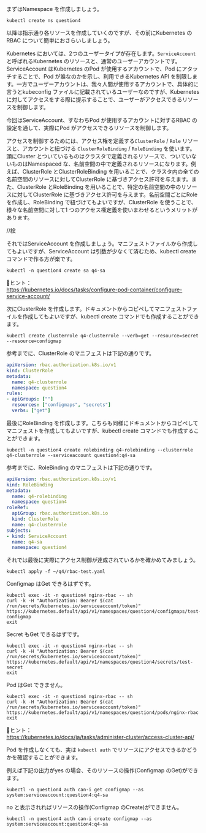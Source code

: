 まずはNamespace を作成しましょう。
```execute
kubectl create ns question4
```
以降は指示通り各リソースを作成していくのですが、その前にKubernetes のRBAC について簡単におさらいしましょう。

Kubernetes においては、2つのユーザータイプが存在します。`ServiceAccount` と呼ばれるKubernetes のリソースと、通常のユーザーアカウントです。ServiceAccount はKubernetes のPod が使用するアカウントで、Pod にアタッチすることで、Pod が誰なのかを示し、利用できるKubernetes API を制限します。一方でユーザーアカウントは、我々人間が使用するアカウントで、具体的に言うとkubeconfig ファイルに記載されているユーザーなのですが、Kubernetes に対してアクセスをする際に提示することで、ユーザーがアクセスできるリソースを制御します。  

今回はServiceAccount、すなわちPod が使用するアカウントに対するRBAC の設定を通して、実際にPod がアクセスできるリソースを制御します。

アクセスを制御するためには、アクセス権を定義する`ClusterRole` / `Role` リソースと、アカウントと紐づける `ClusterRoleBinding` / `RoleBinding` を使います。頭にCluster とついているものはクラスタで定義されるリソースで、ついていないものはNamespaced な、名前空間の中で定義されるリソースになります。例えば、ClusterRole とClusterRoleBinding を用いることで、クラスタ内の全ての名前空間のリソースに対してClusterRole に基づきアクセス許可を与えます。また、ClusterRole とRoleBinding を用いることで、特定の名前空間の中のリソースに対してClusterRole に基づきアクセス許可を与えます。名前空間ごとにRole を作成し、RoleBinding で紐づけてもよいですが、ClusterRole を使うことで、様々な名前空間に対して1 つのアクセス権定義を使いまわせるというメリットがあります。

//絵

それではServiceAccount を作成しましょう。マニフェストファイルから作成してもよいですが、ServiceAccount は引数が少なくて済むため、kubectl create コマンドで作る方が楽です。
```execute
kubectl -n question4 create sa q4-sa
```
📝ヒント：  
https://kubernetes.io/docs/tasks/configure-pod-container/configure-service-account/

次にClusterRole を作成します。ドキュメントからコピペしてマニフェストファイルを作成してもよいですが、kubectl create コマンドでも作成することができます。
```execute
kubectl create clusterrole q4-clusterrole --verb=get --resource=secret --resource=configmap
```
参考までに、ClusterRole のマニフェストは下記の通りです。
```yaml
apiVersion: rbac.authorization.k8s.io/v1
kind: ClusterRole
metadata:
  name: q4-clusterrole
  namespace: question4
rules:
- apiGroups: [""] 
  resources: ["configmaps", "secrets"]
  verbs: ["get"]
```
最後にRoleBinding を作成します。こちらも同様にドキュメントからコピペしてマニフェストを作成してもよいですが、kubectl create コマンドでも作成することができます。
```execute
kubectl -n question4 create rolebinding q4-rolebinding --clusterrole q4-clusterrole --serviceaccount question4:q4-sa
```
参考までに、RoleBinding のマニフェストは下記の通りです。
```yaml
apiVersion: rbac.authorization.k8s.io/v1
kind: RoleBinding
metadata:
  name: q4-rolebinding
  namespace: question4
roleRef:
  apiGroup: rbac.authorization.k8s.io
  kind: ClusterRole
  name: q4-clusterrole
subjects:
- kind: ServiceAccount
  name: q4-sa
  namespace: question4
```
それでは最後に実際にアクセス制御が達成されているかを確かめてみましょう。
```execute
kubectl apply -f ~/q4/rbac-test.yaml
```
Configmap はGet できるはずです。
```execute
kubectl exec -it -n question4 nginx-rbac -- sh
curl -k -H "Authorization: Bearer $(cat /run/secrets/kubernetes.io/serviceaccount/token)"  https://kubernetes.default/api/v1/namespaces/question4/configmaps/test-configmap 
exit
```
Secret もGet できるはずです。
```execute
kubectl exec -it -n question4 nginx-rbac -- sh
curl -k -H "Authorization: Bearer $(cat /run/secrets/kubernetes.io/serviceaccount/token)"  https://kubernetes.default/api/v1/namespaces/question4/secrets/test-secret
exit
```
Pod はGet できません。
```execute
kubectl exec -it -n question4 nginx-rbac -- sh
curl -k -H "Authorization: Bearer $(cat /run/secrets/kubernetes.io/serviceaccount/token)"  https://kubernetes.default/api/v1/namespaces/question4/pods/nginx-rbac
exit
```
📝ヒント：  
https://kubernetes.io/docs/ja/tasks/administer-cluster/access-cluster-api/  

Pod を作成しなくても、実は `kubectl auth` でリソースにアクセスできるかどうかを確認することができます。  

例えば下記の出力がyes の場合、そのリソースの操作(Configmap のGet)ができます。
```
kubectl -n question4 auth can-i get configmap --as system:serviceaccount:question4:q4-sa
```
no と表示されればリソースの操作(Configmap のCreate)ができません。
```
kubectl -n question4 auth can-i create configmap --as system:serviceaccount:question4:q4-sa
```



